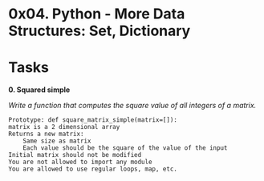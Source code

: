 # 0x04. Python - More Data Structures: Set, Dictionary

# Tasks

**0. Squared simple**

*Write a function that computes the square value of all integers of a matrix.*

    Prototype: def square_matrix_simple(matrix=[]):
    matrix is a 2 dimensional array
    Returns a new matrix:
        Same size as matrix
        Each value should be the square of the value of the input
    Initial matrix should not be modified
    You are not allowed to import any module
    You are allowed to use regular loops, map, etc.

